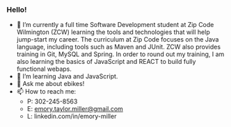 ### Hello!


- 🔭 I’m currently a full time Software Development student at Zip Code Wilmington (ZCW) learning the tools and technologies that will help jump-start my career. The curriculum at Zip Code focuses on the Java language, including tools such as Maven and JUnit. ZCW also provides training in Git, MySQL and Spring. In order to round out my training, I am also learning the basics of JavaScript and REACT to build fully functional webaps.
- 🌱 I’m learning Java and JavaScript.
- 💬 Ask me about ebikes!
- 📫 How to reach me: 
   - P: 302-245-8563
   - E: emory.taylor.miller@gmail.com
   - L: linkedin.com/in/emory-miller
